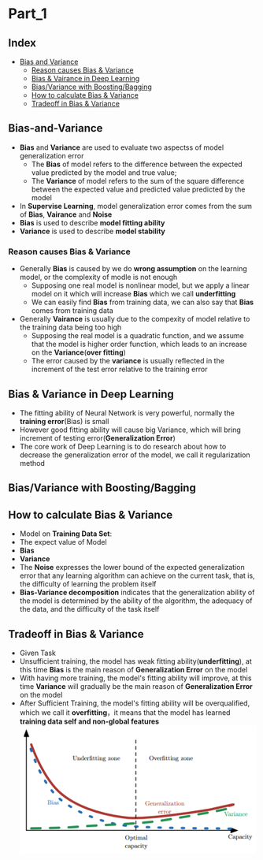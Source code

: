 Part_1
===

Index
---
<!-- TOC -->
* [Bias and Variance](#Bias-and-Variance)
  * [Reason causes Bias & Variance](#Reason-causes-Bias-&-Variance)
  * [Bias & Vairance in Deep Learning](#Bias-&-Variance-in-Deep-Learning)
  * [Bias/Variance with Boosting/Bagging](#Bias/Variance-with-Boosting/Bagging)
  * [How to calculate Bias & Variance](#How-to-calculate-Bias-&-Variance)
  * [Tradeoff in Bias & Variance](#Tradeoff-in-Bias-&-Variance)

<!-- TOC -->
 
## Bias-and-Variance
* **Bias** and **Variance** are used to evaluate two aspectss of model generalization error
  * The **Bias** of model refers to the difference between the expected value predicted by the model and true value;
  *  The **Variance** of model refers to the sum of the square difference between the expected value and predicted value predicted by the model
* In **Supervise Learning**, model generalization error comes from the sum of **Bias**, **Vairance** and **Noise**
* **Bias** is used to describe **model fitting ability**</br>
* **Variance** is used to describe **model stability**
  
### Reason causes Bias & Variance
* Generally **Bias** is caused by we do **wrong assumption** on the learning model, or the complexity of modle is not enough
  * Supposing one real model is nonlinear model, but we apply a linear model on it which will increase **Bias** which we call **underfitting**
  * We can easily find **Bias** from training data, we can also say that **Bias** comes from training data
* Generally **Vairance** is usually due to the compexity of model relative to the training data being too high
  * Supposing the real model is a quadratic function, and we assume that the model is higher order function, which leads to an increase on the **Variance**(**over fitting**)
  * The error caused by the **variance** is usually reflected in the increment of the test error relative to the training error

## Bias & Variance in Deep Learning
* The fitting ability of Neural Network is very powerful, normally the **training error**(Bias) is small
* However good fitting ability will cause big Variance, which will bring increment of testing error(**Generalization Error**)
* The core work of Deep Learning is to do research about how to decrease the generalization error of the model, we call it regularization method

## Bias/Variance with Boosting/Bagging

## How to calculate Bias & Variance
* Model on **Training Data Set**:
* The expect value of Model
* **Bias**
* **Variance**
* The **Noise** expresses the lower bound of the expected generalization error that any learning algorithm can achieve on the current task, that is, the difficulty of learning the problem itself
* **Bias-Variance decomposition** indicates that the generalization ability of the model is determined by the ability of the algorithm, the adequacy of the data, and the difficulty of the task itself

## Tradeoff in Bias & Variance
* Given Task
 * Unsufficient training, the model has weak fitting ability(**underfitting**), at this time **Bias** is the main reason of **Generalization Error** on the model
 * With having more training, the model's fitting ability will improve, at this time **Variance** will gradually be the main reason of **Generalization Error** on the model
 * After Sufficient Training, the model's fitting ability will be overqualified, which we call it **overfitting**，it means that the model has learned **training data self and non-global features** 
   <div align="center"><img src="../Basis/Image/20181102.png" height="" /></div>

 
